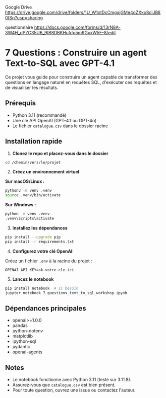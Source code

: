 Google Drive
https://drive.google.com/drive/folders/1U_W1otDcCmgqjGMe4oZXko8cIJB80tSq?usp=sharing

questionnaire 
https://docs.google.com/forms/d/13rN8A-3W4H_dPZC35UB_9tB8DBKHufdp5m9GxxW5E-8/edit




# 7 Questions : Construire un agent Text-to-SQL avec GPT-4.1

Ce projet vous guide pour construire un agent capable de transformer des questions en langage naturel en requêtes SQL, d'exécuter ces requêtes et de visualiser les résultats.

## Prérequis
- Python 3.11 (recommandé)
- Une clé API OpenAI (GPT-4.1 ou GPT-4o)
- Le fichier `catalogue.csv` dans le dossier racine

## Installation rapide

1. **Clonez le repo et placez-vous dans le dossier**

```bash
cd /chemin/vers/le/projet
```

2. **Créez un environnement virtuel**

**Sur macOS/Linux :**
```bash
python3 -m venv .venv
source .venv/bin/activate
```

**Sur Windows :**
```bat
python -m venv .venv
.venv\Scripts\activate
```

3. **Installez les dépendances**

```bash
pip install --upgrade pip
pip install -r requirements.txt
```

4. **Configurez votre clé OpenAI**

Créez un fichier `.env` à la racine du projet :

```
OPENAI_API_KEY=sk-votre-cle-ici
```

5. **Lancez le notebook**

```bash
pip install notebook  # si besoin
jupyter notebook 7_questions_text_to_sql_workshop.ipynb
```

## Dépendances principales
- openai>=1.0.0
- pandas
- python-dotenv
- matplotlib
- ipython-sql
- pydantic
- openai-agents

## Notes
- Le notebook fonctionne avec Python 3.11 (testé sur 3.11.8).
- Assurez-vous que `catalogue.csv` est bien présent.
- Pour toute question, ouvrez une issue ou contactez l'auteur.
